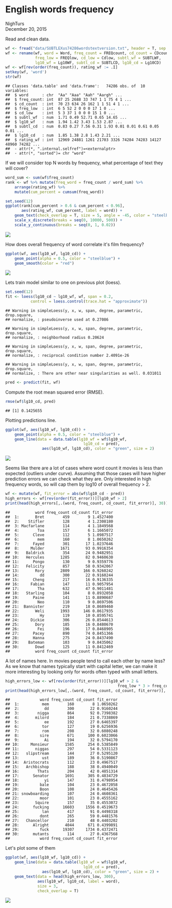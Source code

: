 # English words frequency
NighTurs  
December 20, 2015  



Read and clean data.

```r
wf <- fread("data/SUBTLEXus74286wordstextversion.txt", header = T, sep = "\t")
wf <- rename(wf, word = Word, freq_count = FREQcount, cd_count = CDcount,
             freq_low = FREQlow, cd_low = Cdlow, subtl_wf = SUBTLWF, 
             lg10_wf = Lg10WF, subtl_cd = SUBTLCD, lg10_cd = Lg10CD)
wf <- wf[rev(order(freq_count)), rating_wf := .I]
setkey(wf, 'word')
str(wf)
```

```
## Classes 'data.table' and 'data.frame':	74286 obs. of  10 variables:
##  $ word      : chr  "Aa" "Aaa" "Aah" "Aargh" ...
##  $ freq_count: int  87 25 2688 33 747 1 1 75 4 1 ...
##  $ cd_count  : int  70 23 634 26 162 1 1 51 4 1 ...
##  $ freq_low  : int  6 5 52 2 0 0 0 17 1 0 ...
##  $ cd_low    : int  5 3 37 1 0 0 0 15 1 0 ...
##  $ subtl_wf  : num  1.71 0.49 52.71 0.65 14.65 ...
##  $ lg10_wf   : num  1.94 1.42 3.43 1.53 2.87 ...
##  $ subtl_cd  : num  0.83 0.27 7.56 0.31 1.93 0.01 0.01 0.61 0.05 0.01 ...
##  $ lg10_cd   : num  1.85 1.38 2.8 1.43 2.21 ...
##  $ rating_wf : int  12969 24881 1261 21703 3326 74284 74283 14127 48960 74282 ...
##  - attr(*, ".internal.selfref")=<externalptr> 
##  - attr(*, "sorted")= chr "word"
```

If we will consider top N words by frequency, what percentage of text they will cover?

```r
word_sum <- sum(wf$freq_count)
rank <- wf %>% mutate(freq_word = freq_count / word_sum) %>% 
    arrange(rating_wf) %>%
    mutate(cum_percent = cumsum(freq_word))

set.seed(12)
ggplot(rank[cum_percent > 0.6 & cum_percent < 0.96], 
       aes(rating_wf, cum_percent, label = word)) + 
    geom_text(check_overlap = T, size = 5, angle = -45, color = "steelblue") +
    scale_x_discrete(breaks = seq(0, 10000, 500)) +
    scale_y_continuous(breaks = seq(0, 1, 0.02))
```

![](english_words_frequency_files/figure-html/unnamed-chunk-3-1.png) 

How does overall frequency of word correlate it's film frequency?

```r
ggplot(wf, aes(lg10_wf, lg10_cd)) + 
    geom_point(alpha = 0.5, color = "steelblue") + 
    geom_smooth(color = "red")
```

![](english_words_frequency_files/figure-html/unnamed-chunk-4-1.png) 

Lets train model similar to one on previous plot (loess).

```r
set.seed(12)
fit <- loess(lg10_cd ~ lg10_wf, wf, span = 0.2, 
           control = loess.control(trace.hat = "approximate"))
```

```
## Warning in simpleLoess(y, x, w, span, degree, parametric, drop.square,
## normalize, : pseudoinverse used at 0.27086
```

```
## Warning in simpleLoess(y, x, w, span, degree, parametric, drop.square,
## normalize, : neighborhood radius 0.20624
```

```
## Warning in simpleLoess(y, x, w, span, degree, parametric, drop.square,
## normalize, : reciprocal condition number 2.4091e-26
```

```
## Warning in simpleLoess(y, x, w, span, degree, parametric, drop.square,
## normalize, : There are other near singularities as well. 0.031011
```

```r
pred <- predict(fit, wf)
```

Compute the root mean squared error (RMSE).

```r
rmse(wf$lg10_cd, pred)
```

```
## [1] 0.1425655
```

Plotting predictions line.

```r
ggplot(wf, aes(lg10_wf, lg10_cd)) + 
    geom_point(alpha = 0.5, color = "steelblue") + 
    geom_line(data = data.table(lg10_wf = wf$lg10_wf, 
                                  lg10_cd = pred), 
                aes(lg10_wf, lg10_cd), color = "green", size = 2)
```

![](english_words_frequency_files/figure-html/unnamed-chunk-7-1.png) 

Seems like there are a lot of cases where word count it movies is less than expected (outliers under curve). Assuming that those cases will have higher prediction errors we can check what they are. Only interested in high frequency words, so will cap them by log10 of overall frequency > 2.

```r
wf <- mutate(wf, fit_error = abs(wf$lg10_cd - pred))
high_errors <- wf[rev(order(fit_error))][lg10_wf > 2]
print(head(high_errors[,.(word, freq_count, cd_count, fit_error)], 30))
```

```
##           word freq_count cd_count fit_error
##  1:       Bret        459        9 1.4527400
##  2:    Stifler        128        4 1.2308180
##  3: Macfarlane        114        4 1.1849568
##  4:        Toa        157        6 1.1665072
##  5:      Cleve        112        5 1.0987517
##  6:        mem        160        8 1.0650262
##  7:      Fayed        301       17 1.0237646
##  8:     Mulder       1671       93 0.9916354
##  9:   Baldrick        354       24 0.9482951
## 10:   Hercules       1285       82 0.9460630
## 11:      Pongo        130        9 0.9359776
## 12:   Felicity        857       58 0.9342067
## 13:       Rory       2809      166 0.9260242
## 14:         dd        300       22 0.9160244
## 15:      Cheng        217       16 0.9136335
## 16:     Fabian        147       11 0.9057954
## 17:        Tha        632       47 0.9011481
## 18:   Starling        104        8 0.8932058
## 19:      Paine        141       11 0.8890687
## 20:        Neo        110        9 0.8697506
## 21:  Bannister        219       18 0.8689460
## 22:       Weli       1993      146 0.8617935
## 23:         Hy        119       10 0.8595741
## 24:     Dickie        306       26 0.8544613
## 25:       Dory        185       16 0.8480670
## 26:        Fei        196       17 0.8468905
## 27:      Pacey        890       74 0.8451366
## 28:      Hanna        275       24 0.8437490
## 29:    Bateman        103        9 0.8435062
## 30:       Dowd        125       11 0.8412469
##           word freq_count cd_count fit_error
```

A lot of names here. In movies people tend to call each other by name less? As we know that names typically start with capital letter, we can make it more interesting by looking only for words often typed with small letters.

```r
high_errors_low <- wf[rev(order(fit_error))][lg10_wf > 2 & 
                                                 freq_low * 3 > freq_count]
print(head(high_errors_low[,.(word, freq_count, cd_count, fit_error)], 30))
```

```
##             word freq_count cd_count fit_error
##  1:          mem        160        8 1.0650262
##  2:           dd        300       22 0.9160244
##  3:        nigga        864       92 0.7398382
##  4:       milord        184       21 0.7338869
##  5:           ee        192       27 0.6465397
##  6:          tor        127       19 0.6256936
##  7:          rom        208       32 0.6080248
##  8:         sire        671      100 0.6023066
##  9:           Ai        194       32 0.5794170
## 10:     Monsieur       1585      254 0.5385849
## 11:       niggas        297       54 0.5331123
## 12:   slipstream        144       27 0.5295120
## 13:          ust        189       36 0.5190867
## 14:  Aristocrats        112       23 0.4967517
## 15:   Archbishop        188       38 0.4940049
## 16:        Thats        204       42 0.4851314
## 17:      Senator       1691      305 0.4834729
## 18:           yi        147       31 0.4798954
## 19:         bale        104       23 0.4672058
## 20:         Boon        108       24 0.4645426
## 21: snowboarding        107       24 0.4608361
## 22:         moor        101       23 0.4555162
## 23:       Squire        157       35 0.4553072
## 24:      fucking      16603     1556 0.4519673
## 25:          lan        417       91 0.4498318
## 26:         dont        265       59 0.4481576
## 27:   Chancellor        210       48 0.4403202
## 28:      Alright       4044      671 0.4399891
## 29:         fuck      19307     1734 0.4372471
## 30:      mutants        114       27 0.4367568
##             word freq_count cd_count fit_error
```

Let's plot some of them

```r
ggplot(wf, aes(lg10_wf, lg10_cd)) + 
    geom_line(data = data.table(lg10_wf = wf$lg10_wf, 
                                  lg10_cd = pred), 
                aes(lg10_wf, lg10_cd), color = "green", size = 2) +
    geom_text(data = head(high_errors_low, 300), 
              aes(lg10_wf, lg10_cd, label = word), 
              size = 3,
              check_overlap = T)
```

![](english_words_frequency_files/figure-html/unnamed-chunk-10-1.png) 



